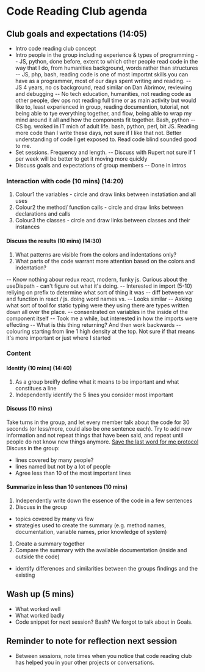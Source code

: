 # Code Reading Club agenda

## Club goals and expectations (14:05) 
- Intro code reading club concept
- Intro people in the group including experience & types of programming
-- JS, python, done before, extent to which other people read code in the way that I do, from humanities background, words rather than structures
-- JS, php, bash, reading code is one of most importnt skills you can have as a programmer, most of our days spent writing and reading.
-- JS 4 years, no cs background, read similar on Dan Abrimov, reviewing and debugging
-- No tech education, humanities, not reading code as other people, dev ops not reading full time or as main activity but would like to, least experienced in group, reading documention, tutorial, not being able to tye everything together, and flow, being able to wrap my mind around it all and how the components fit together. Bash, python
-- CS bg. wroked in IT mich of adult life. bash, python, perl, bit JS. Reading more code than I write these days, not sure if I like that not. Better understanding of code I get exposed to. Read code blind sounded good to me.
- Set sessions. Frequency and length.
-- Discuss with Rupert not sure if 1 per week will be better to get it moving more quickly
- Discuss goals and expectations of group members
-- Done in intros

### Interaction with code (10 mins) (14:20)
1. Colour1 the variables - circle and draw links between instatiation and all uses
1. Colour2 the method/ function calls - circle and draw links between declarations and calls
1. Colour3 the classes - circle and draw links between classes and their instances

#### Discuss the results (10 mins) (14:30)
1. What patterns are visible from the colors and indentations only?
1. What parts of the code warrant more attention based on the colors and indentation?

-- Know nothing abour redux react, modern, funky js. Curious about the useDispath - can't figure out what it's doing.
-- Interested in import (5-10) reliying on prefix to determine what sort of thing it was
-- diff between var and function in react / js. doing word names vs.
-- Looks similar 
-- Asking what sort of tool for static typing were they using there are types written down all over the place.
-- consentrated on variables in the inside of the component itself
-- Took me a while, but interested in how the imports were effecting
-- What is this thing returning? And then work backwards
-- colouring starting from line 1 high density at the top. Not sure if that means it's more important or just where I started

### Content

#### Identify (10 mins) (14:40)
1. As a group breifly define what it means to be important and what constitues a line
1. Independently identify the 5 lines you consider most important

#### Discuss (10 mins)
Take turns in the group, and let every member talk about the code for 30 seconds (or less/more, could also be one sentence each). Try to add new information and not repeat things that have been said, and repeat until people do not know new things anymore.
[Save the last word for me protocol](https://lead.nwp.org/knowledgebase/save-the-last-word-for-me-protocol/)
Discuss in the group:
- lines covered by many people?
- lines named but not by a lot of people
- Agree less than 10 of the most important lines


#### Summarize in less than 10 sentences (10 mins)
1. Independently write down the essence of the code in a few sentences
1. Discuss in the group
- topics covered by many vs few
- strategies used to create the summary (e.g. method names, documentation, variable names, prior knowledge of system)
1. Create a summary together
1. Compare the summary with the available documentation (inside and outside the code)
- identify differences and similarities between the groups findings and the existing

## Wash up (5 mins)
- What worked well
- What worked badly
- Code snippet for next session? Bash? We forgot to talk about in Goals.

## Reminder to note for reflection next session
- Between sessions, note times when you notice that code reading club has helped you in your other projects or conversations.
